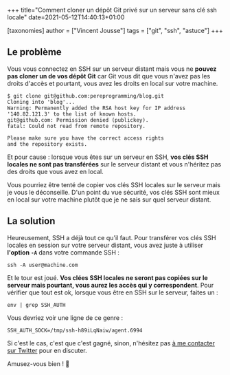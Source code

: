 +++
title="Comment cloner un dépôt Git privé sur un serveur sans clé ssh locale"
date=2021-05-12T14:40:13+01:00

[taxonomies]
author = ["Vincent Jousse"]
tags = ["git", "ssh", "astuce"]
+++

## Le problème

Vous vous connectez en SSH sur un serveur distant mais vous ne __pouvez pas cloner un de vos dépôt Git__ car Git vous dit que vous n'avez pas les droits d'accès et pourtant, vous avez les droits en local sur votre machine.

```
$ git clone git@github.com:pereprogramming/blog.git
Cloning into 'blog'...
Warning: Permanently added the RSA host key for IP address '140.82.121.3' to the list of known hosts.
git@github.com: Permission denied (publickey).
fatal: Could not read from remote repository.

Please make sure you have the correct access rights
and the repository exists.
```

Et pour cause : lorsque vous êtes sur un serveur en SSH, __vos clés SSH locales ne sont pas transférées__ sur le serveur distant et vous n'héritez pas des droits que vous avez en local.

Vous pourriez être tenté de copier vos clés SSH locales sur le serveur mais je vous le déconseille. D'un point du vue sécurité, vos clés SSH sont mieux en local sur votre machine plutôt que je ne sais sur quel serveur distant.

## La solution

Heureusement, SSH a déjà tout ce qu'il faut. Pour transférer vos clés SSH locales en session sur votre serveur distant, vous avez juste à utiliser __l'option `-A`__ dans votre commande SSH :

```
ssh -A user@machine.com
```

Et le tour est joué. __Vos clées SSH locales ne seront pas copiées sur le serveur mais pourtant, vous aurez les accès qui y correspondent__. Pour vérifier que tout est ok, lorsque vous être en SSH sur le serveur, faites un :

```
env | grep SSH_AUTH
```

Vous devriez voir une ligne de ce genre :

```
SSH_AUTH_SOCK=/tmp/ssh-h89iLqNaiw/agent.6994
```

Si c'est le cas, c'est que c'est gagné, sinon, n'hésitez pas [à me contacter sur Twitter](https://twitter.com/pereprogramming) pour en discuter.

Amusez-vous bien ! :tada:

